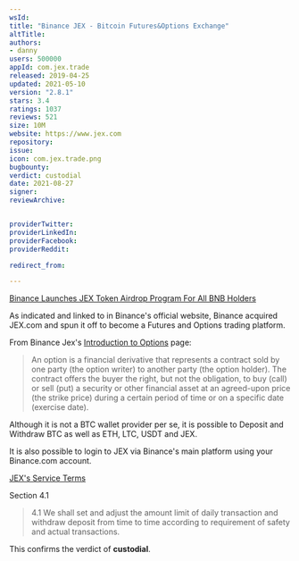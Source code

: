 ```yaml
---
wsId: 
title: "Binance JEX - Bitcoin Futures&Options Exchange"
altTitle: 
authors:
- danny
users: 500000
appId: com.jex.trade
released: 2019-04-25
updated: 2021-05-10
version: "2.8.1"
stars: 3.4
ratings: 1037
reviews: 521
size: 10M
website: https://www.jex.com
repository: 
issue: 
icon: com.jex.trade.png
bugbounty: 
verdict: custodial
date: 2021-08-27
signer: 
reviewArchive:


providerTwitter: 
providerLinkedIn: 
providerFacebook: 
providerReddit: 

redirect_from:

---
```



[Binance Launches JEX Token Airdrop Program For All BNB Holders](https://www.binance.com/en/support/announcement/360033416091)

As indicated and linked to in Binance's official website, Binance acquired JEX.com and spun it off to become a Futures and Options trading platform.

From Binance Jex's [Introduction to Options](https://jexhelp.zendesk.com/hc/en-us/articles/360003433211-Introduction-to-options) page:

> An option is a financial derivative that represents a contract sold by one party (the option writer) to another party (the option holder). The contract offers the buyer the right, but not the obligation, to buy (call) or sell (put) a security or other financial asset at an agreed-upon price (the strike price) during a certain period of time or on a specific date (exercise date).

Although it is not a BTC wallet provider per se, it is possible to Deposit and Withdraw BTC as well as ETH, LTC, USDT and JEX. 

It is also possible to login to JEX via Binance's main platform using your Binance.com account. 

[JEX's Service Terms](https://jexhelp.zendesk.com/hc/en-us/articles/115001501692-Service-Terms-of-JEX-Exchange)

Section 4.1

> 4.1 We shall set and adjust the amount limit of daily transaction and withdraw deposit from time to time according to requirement of safety and actual transactions.

This confirms the verdict of **custodial**.



